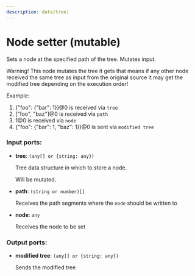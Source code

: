 ```yaml
---
description: data/tree]
---
```


# Node setter (mutable)

Sets a node at the specified path of the tree. Mutates input.

Warning! This node mutates the tree it gets that means if any other node received the same tree as input from the original source it may get the modified tree depending on the execution order!

Example:
1. {"foo": {"bar": 1}}@0 is received via `tree`
2. ["foo", "baz"]@0 is received via `path`
3. 1@0 is received via `node`
4. {"foo": {"bar": 1, "baz": 1}}@0 is sent via `modified tree`

### Input ports:

* __tree__: `(any[] or {string: any})`

    Tree data structure in which to store a node.
    
    Will be mutated.


* __path__: `(string or number)[]`

    Receives the path segments where the `node` should  be written to


* __node__: `any`

    Receives the node to be set

### Output ports:

* __modified tree__: `(any[] or {string: any})`

    Sends the modified tree

